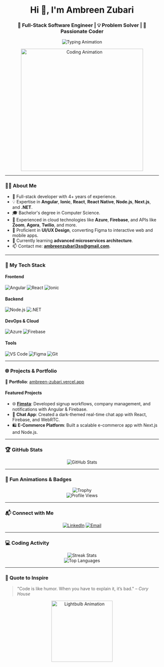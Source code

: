 <h1 align="center">Hi 👋, I'm Ambreen Zubari</h1>
<h3 align="center">🚀 Full-Stack Software Engineer | 💡 Problem Solver | 🌟 Passionate Coder</h3>
<p align="center">
  <img src="https://readme-typing-svg.herokuapp.com?font=Fira+Code&weight=600&size=24&pause=1000&color=F75C7E&center=true&vCenter=true&width=435&lines=Full-Stack+Software+Engineer;Freelancer+%7C+Tech+Enthusiast;Angular+%7C+React+%7C+Ionic+%7C+Node.js;Azure+%7C+Firebase+%7C+Zoom+API;Let's+Build+Something+Awesome+Together!" alt="Typing Animation" />
</p>


<p align="center">
  <img src="https://user-images.githubusercontent.com/75533263/246829967-coding.gif" alt="Coding Animation" width="400"/>
</p>

---

### 👩‍💻 About Me
- 💼 Full-stack developer with 4+ years of experience.
- 💡 Expertise in **Angular**, **Ionic**, **React**, **React Native**, **Node.js**, **Next.js**, and **.NET**.
- 🎓 Bachelor's degree in Computer Science.
- 🔧 Experienced in cloud technologies like **Azure**, **Firebase**, and APIs like **Zoom**, **Agora**, **Twilio**, and more.
- 🌟 Proficient in **UI/UX Design**, converting Figma to interactive web and mobile apps.
- 🌱 Currently learning **advanced microservices architecture**.
- 📫 Contact me: **ambreenzubari3ss@gmail.com**.

---

### 🌟 My Tech Stack

#### **Frontend**
![Angular](https://img.shields.io/badge/-Angular-DD0031?style=flat-square&logo=angular&logoColor=white)
![React](https://img.shields.io/badge/-React-61DAFB?style=flat-square&logo=react&logoColor=black)
![Ionic](https://img.shields.io/badge/-Ionic-3880FF?style=flat-square&logo=ionic&logoColor=white)

#### **Backend**
![Node.js](https://img.shields.io/badge/-Node.js-339933?style=flat-square&logo=node.js&logoColor=white)
![.NET](https://img.shields.io/badge/-.NET-512BD4?style=flat-square&logo=dotnet&logoColor=white)

#### **DevOps & Cloud**
![Azure](https://img.shields.io/badge/-Azure-0078D4?style=flat-square&logo=microsoft-azure&logoColor=white)
![Firebase](https://img.shields.io/badge/-Firebase-FFCA28?style=flat-square&logo=firebase&logoColor=black)

#### **Tools**
![VS Code](https://img.shields.io/badge/-VS%20Code-007ACC?style=flat-square&logo=visual-studio-code&logoColor=white)
![Figma](https://img.shields.io/badge/-Figma-F24E1E?style=flat-square&logo=figma&logoColor=white)
![Git](https://img.shields.io/badge/-Git-F05032?style=flat-square&logo=git&logoColor=white)

---

### 🌐 Projects & Portfolio
🔗 **Portfolio**: [ambreen-zubari.vercel.app](https://ambreen-zubari.vercel.app/)

#### **Featured Projects**
- 🌐 **[Fimsta](https://fimsta.com)**: Developed signup workflows, company management, and notifications with Angular & Firebase.
- 💬 **Chat App**: Created a dark-themed real-time chat app with React, Firebase, and WebRTC.
- 🛍️ **E-Commerce Platform**: Built a scalable e-commerce app with Next.js and Node.js.

---

### 🏆 GitHub Stats
<p align="center">
  <img src="https://github-readme-stats.vercel.app/api?username=ambreenzubari&show_icons=true&theme=radical" alt="GitHub Stats" />
</p>

---

### 🌟 Fun Animations & Badges
<p align="center">
  <img src="https://github-profile-trophy.vercel.app/?username=ambreenzubari&theme=dracula&no-frame=true" alt="Trophy" />
  <br />
  <img src="https://komarev.com/ghpvc/?username=ambreenzubari&label=Profile%20Views&color=blue&style=flat-square" alt="Profile Views" />
</p>

---

### 📬 Connect with Me
<p align="center">
  <a href="https://www.linkedin.com/in/ambreen-zubari/"><img src="https://img.shields.io/badge/-LinkedIn-0077B5?style=flat-square&logo=linkedin&logoColor=white" alt="LinkedIn" /></a>
  <a href="mailto:ambreenzubari3ss@gmail.com"><img src="https://img.shields.io/badge/-Email-D14836?style=flat-square&logo=gmail&logoColor=white" alt="Email" /></a>
</p>

---

### 💻 Coding Activity
<p align="center">
  <img src="https://github-readme-streak-stats.herokuapp.com/?user=ambreenzubari&theme=dark" alt="Streak Stats" />
  <br />
  <img src="https://github-readme-stats.vercel.app/api/top-langs/?username=ambreenzubari&layout=compact&theme=dark" alt="Top Languages" />
</p>

---

### 🎨 Quote to Inspire
> "Code is like humor. When you have to explain it, it’s bad." – *Cory House*

<p align="center">
  <img src="https://user-images.githubusercontent.com/75533263/246830512-lightbulb.gif" alt="Lightbulb Animation" width="200"/>
</p>
